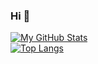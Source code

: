 ### Hi 👋

<!--
**st3fan7/st3fan7** is a ✨ _special_ ✨ repository because its `README.md` (this file) appears on your GitHub profile.

Here are some ideas to get you started:

- 🔭 I’m currently working on ...
- 🌱 I’m currently learning ...
- 👯 I’m looking to collaborate on ...
- 🤔 I’m looking for help with ...
- 💬 Ask me about ...
- 📫 How to reach me: ...
- 😄 Pronouns: ...
- ⚡ Fun fact: ...
-->

[![My GitHub Stats](https://github-readme-stats.vercel.app/api/?username=st3fan7&count_private=true&theme=highcontrast&showicons=true)]()
</br>
[![Top Langs](https://github-readme-stats.vercel.app/api/top-langs/?username=st3fan7&layout=compact&theme=highcontrast&hide=html,css,javascript)](https://github.com/st3fan7/st3fan7)

